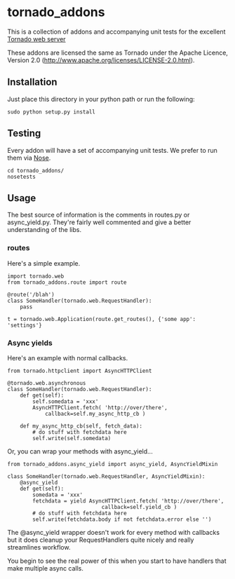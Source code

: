 # tornado_addons

This is a collection of addons and accompanying unit tests for the excellent
[Tornado web server](http://www.tornadoweb.org/)

These addons are licensed the same as Tornado under the Apache Licence,
Version 2.0 (http://www.apache.org/licenses/LICENSE-2.0.html).

## Installation

Just place this directory in your python path or run the following:

    sudo python setup.py install

## Testing

Every addon will have a set of accompanying unit tests.  We prefer to run them
via [Nose](http://code.google.com/p/python-nose/).

    cd tornado_addons/
    nosetests

## Usage

The best source of information is the comments in routes.py or async_yield.py.
They're fairly well commented and give a better understanding of the libs.

### routes

Here's a simple example.

    import tornado.web
    from tornado_addons.route import route

    @route('/blah')
    class SomeHandler(tornado.web.RequestHandler):
        pass

    t = tornado.web.Application(route.get_routes(), {'some app': 'settings'}


### Async yields

Here's an example with normal callbacks.

    from tornado.httpclient import AsyncHTTPClient

    @tornado.web.asynchronous
    class SomeHandler(tornado.web.RequestHandler):
        def get(self):
            self.somedata = 'xxx'
            AsyncHTTPClient.fetch( 'http://over/there',
                callback=self.my_async_http_cb )

        def my_async_http_cb(self, fetch_data):
            # do stuff with fetchdata here
            self.write(self.somedata)


Or,  you can wrap your methods with async_yield...

    from tornado_addons.async_yield import async_yield, AsyncYieldMixin

    class SomeHandler(tornado.web.RequestHandler, AsyncYieldMixin):
        @async_yield
        def get(self):
            somedata = 'xxx'
			fetchdata = yield AsyncHTTPClient.fetch( 'http://over/there',
                                  callback=self.yield_cb )
            # do stuff with fetchdata here
            self.write(fetchdata.body if not fetchdata.error else '')


The @async_yield wrapper doesn't work for every method with callbacks but it
does cleanup your RequestHandlers quite nicely and really streamlines workflow.

You begin to see the real power of this when you start to have handlers that make
multiple async calls.

